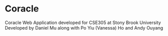 # Coracle
Coracle Web Application developed for CSE305 at Stony Brook University  
Developed by Daniel Mu along with Po Yiu (Vanessa) Ho and Andy Ouyang  